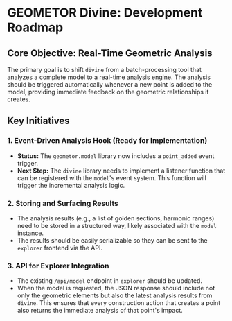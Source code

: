 # GEOMETOR Divine: Development Roadmap

## Core Objective: Real-Time Geometric Analysis

The primary goal is to shift `divine` from a batch-processing tool that analyzes a complete model to a real-time analysis engine. The analysis should be triggered automatically whenever a new point is added to the model, providing immediate feedback on the geometric relationships it creates.

## Key Initiatives

### 1. Event-Driven Analysis Hook (Ready for Implementation)

-   **Status:** The `geometor.model` library now includes a `point_added` event trigger.
-   **Next Step:** The `divine` library needs to implement a listener function that can be registered with the `model`'s event system. This function will trigger the incremental analysis logic.

### 2. Storing and Surfacing Results

-   The analysis results (e.g., a list of golden sections, harmonic ranges) need to be stored in a structured way, likely associated with the `model` instance.
-   The results should be easily serializable so they can be sent to the `explorer` frontend via the API.

### 3. API for Explorer Integration

-   The existing `/api/model` endpoint in `explorer` should be updated.
-   When the model is requested, the JSON response should include not only the geometric elements but also the latest analysis results from `divine`. This ensures that every construction action that creates a point also returns the immediate analysis of that point's impact.